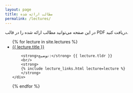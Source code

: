 ```yaml
---
layout: page
title: مطالب ارائه شده
permalink: /lectures/
---
```


در این صفحه می‌توانید مطالب ارائه شده را در قالب‌ PDF دریافت کنید.


<ul id="archive">
{% for lecture in site.lectures %}
<li class="archiveposturl" style="background: transparent">
<div class="lecture-container">
    <div class="content">
        <span><a href="
            {% if lecture.slides contains '://' %}
              {{ lecture.slides }} 
            {% else %}
              {{ lecture.slides | prepend: site.baseurl }} 
            {% endif %}">{{ lecture.title }}</a></span><br>

        <strong>توضیح:</strong> {{ lecture.tldr }}
        <br/>
        <strong>
        {% include lecture_links.html lecture=lecture %}
        </strong>
    </div>
</div>
</li>
{% endfor %}
</ul>